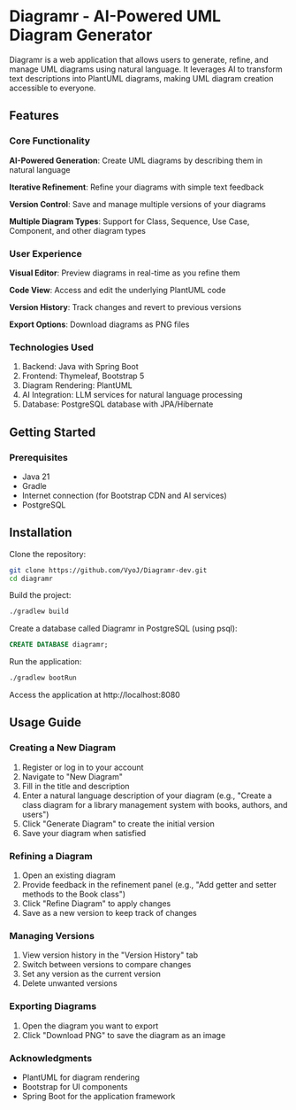 # Diagramr - AI-Powered UML Diagram Generator

Diagramr is a web application that allows users to generate, refine, and manage UML diagrams using natural language. It leverages AI to transform text descriptions into PlantUML diagrams, making UML diagram creation accessible to everyone.

## Features

### Core Functionality

**AI-Powered Generation**: Create UML diagrams by describing them in natural language

**Iterative Refinement**: Refine your diagrams with simple text feedback

**Version Control**: Save and manage multiple versions of your diagrams

**Multiple Diagram Types**: Support for Class, Sequence, Use Case, Component, and other diagram types

### User Experience

**Visual Editor**: Preview diagrams in real-time as you refine them

**Code View**: Access and edit the underlying PlantUML code

**Version History**: Track changes and revert to previous versions

**Export Options**: Download diagrams as PNG files

### Technologies Used

1. Backend: Java with Spring Boot
2. Frontend: Thymeleaf, Bootstrap 5
3. Diagram Rendering: PlantUML
4. AI Integration: LLM services for natural language processing
5. Database: PostgreSQL database with JPA/Hibernate

## Getting Started

### Prerequisites

- Java 21
- Gradle
- Internet connection (for Bootstrap CDN and AI services)
- PostgreSQL

## Installation

Clone the repository:

```bash
git clone https://github.com/VyoJ/Diagramr-dev.git
cd diagramr
```

Build the project:

```bash
./gradlew build
```

Create a database called Diagramr in PostgreSQL (using psql):

```sql
CREATE DATABASE diagramr;
```

Run the application:

```bash
./gradlew bootRun
```

Access the application at http://localhost:8080

## Usage Guide

### Creating a New Diagram

1. Register or log in to your account
2. Navigate to "New Diagram"
3. Fill in the title and description
4. Enter a natural language description of your diagram (e.g., "Create a class diagram for a library management system with books, authors, and users")
5. Click "Generate Diagram" to create the initial version
6. Save your diagram when satisfied

### Refining a Diagram

1. Open an existing diagram
2. Provide feedback in the refinement panel (e.g., "Add getter and setter methods to the Book class")
3. Click "Refine Diagram" to apply changes
4. Save as a new version to keep track of changes

### Managing Versions

1. View version history in the "Version History" tab
2. Switch between versions to compare changes
3. Set any version as the current version
4. Delete unwanted versions

### Exporting Diagrams

1. Open the diagram you want to export
2. Click "Download PNG" to save the diagram as an image

### Acknowledgments

- PlantUML for diagram rendering
- Bootstrap for UI components
- Spring Boot for the application framework
